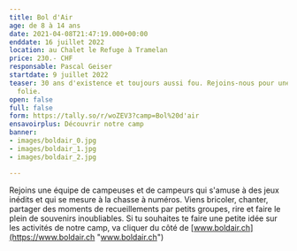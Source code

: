 ```yaml
---
title: Bol d'Air
age: de 8 à 14 ans
date: 2021-04-08T21:47:19.000+00:00
enddate: 16 juillet 2022
location: au Chalet le Refuge à Tramelan
price: 230.- CHF
responsable: Pascal Geiser
startdate: 9 juillet 2022
teaser: 30 ans d'existence et toujours aussi fou. Rejoins-nous pour une semaine de
  folie.
open: false
full: false
form: https://tally.so/r/woZEV3?camp=Bol%20d'air
ensavoirplus: Découvrir notre camp
banner:
- images/boldair_0.jpg
- images/boldair_1.jpg
- images/boldair_2.jpg

---
```

Rejoins une équipe de campeuses et de campeurs qui s'amuse à des jeux inédits et qui se mesure à la chasse à numéros. Viens bricoler, chanter, partager des moments de recueillements par petits groupes, rire et faire le plein de souvenirs inoubliables. Si tu souhaites te faire une petite idée sur les activités de notre camp, va cliquer du côté de [www.boldair.ch](https://www.boldair.ch "www.boldair.ch")
